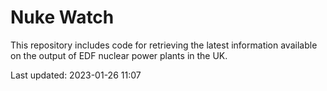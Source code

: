 # Nuke Watch

This repository includes code for retrieving the latest information available on the output of EDF nuclear power plants in the UK.

Last updated: 2023-01-26 11:07